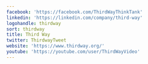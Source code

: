 ```yaml
---
facebook: 'https://facebook.com/ThirdWayThinkTank'
linkedin: 'https://linkedin.com/company/third-way'
logohandle: thirdway
sort: thirdway
title: Third Way
twitter: ThirdwayTweet
website: 'https://www.thirdway.org/'
youtube: 'https://youtube.com/user/ThirdWayVideo'
---
```

